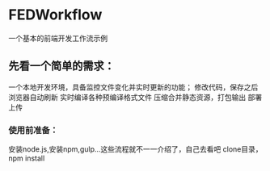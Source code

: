 # FEDWorkflow
一个基本的前端开发工作流示例

## 先看一个简单的需求：
一个本地开发环境，具备监控文件变化并实时更新的功能；
修改代码，保存之后浏览器自动刷新
实时编译各种预编译格式文件
压缩合并静态资源，打包输出
部署上传

### 使用前准备：
 安装node.js,安装npm,gulp...这些流程就不一一介绍了，自己去看吧
 clone目录，npm install 

